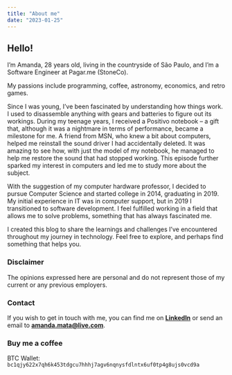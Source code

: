 ```yaml
---
title: "About me"
date: "2023-01-25"
---
```

## Hello!
I’m Amanda, 28 years old, living in the countryside of São Paulo, and I’m a Software Engineer at Pagar.me (StoneCo).

My passions include programming, coffee, astronomy, economics, and retro games.

Since I was young, I’ve been fascinated by understanding how things work. I used to disassemble anything with gears and batteries to figure out its workings. During my teenage years, I received a Positivo notebook – a gift that, although it was a nightmare in terms of performance, became a milestone for me. A friend from MSN, who knew a bit about computers, helped me reinstall the sound driver I had accidentally deleted. It was amazing to see how, with just the model of my notebook, he managed to help me restore the sound that had stopped working. This episode further sparked my interest in computers and led me to study more about the subject.

With the suggestion of my computer hardware professor, I decided to pursue Computer Science and started college in 2014, graduating in 2019. My initial experience in IT was in computer support, but in 2019 I transitioned to software development. I feel fulfilled working in a field that allows me to solve problems, something that has always fascinated me.

I created this blog to share the learnings and challenges I’ve encountered throughout my journey in technology. Feel free to explore, and perhaps find something that helps you.


### Disclaimer
The opinions expressed here are personal and do not represent those of my current or any previous employers.


### Contact
If you wish to get in touch with me, you can find me on **[LinkedIn](https://www.linkedin.com/in/amanda-mata/)** or send an email to **[amanda.mata@live.com](mailto:amanda.mata@live.com)**.


### Buy me a coffee
BTC Wallet: `bc1qjy622x7qh6k453tdgcu7hhhj7agv6nqnysfdlntx6uf0tp4g8ujs0vcd9a`
